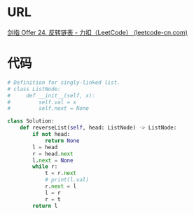 # URL

[剑指 Offer 24. 反转链表 - 力扣（LeetCode） (leetcode-cn.com)](https://leetcode-cn.com/problems/fan-zhuan-lian-biao-lcof/)



# 代码

```python
# Definition for singly-linked list.
# class ListNode:
#     def __init__(self, x):
#         self.val = x
#         self.next = None

class Solution:
    def reverseList(self, head: ListNode) -> ListNode:
        if not head:
            return None
        l = head
        r = head.next
        l.next = None
        while r:
            t = r.next
            # print(l.val)
            r.next = l
            l = r
            r = t
        return l
```

 